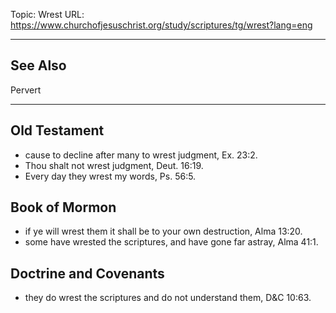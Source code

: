 Topic: Wrest
URL: https://www.churchofjesuschrist.org/study/scriptures/tg/wrest?lang=eng

---

## See Also

Pervert

---

## Old Testament

- cause to decline after many to wrest judgment, Ex. 23:2.
- Thou shalt not wrest judgment, Deut. 16:19.
- Every day they wrest my words, Ps. 56:5.

## Book of Mormon

- if ye will wrest them it shall be to your own destruction, Alma 13:20.
- some have wrested the scriptures, and have gone far astray, Alma 41:1.

## Doctrine and Covenants

- they do wrest the scriptures and do not understand them, D&C 10:63.

